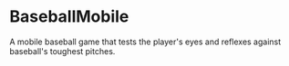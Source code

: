 # BaseballMobile
A mobile baseball game that tests the player's eyes and reflexes against baseball's toughest pitches.
